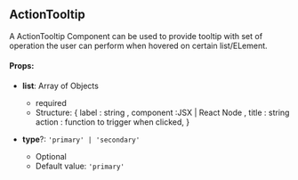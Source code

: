 ## **ActionTooltip**

A ActionTooltip Component can be used to provide tooltip with set of operation the user can perform when hovered on certain list/ELement.

#### **Props**:

- **list**: Array of Objects

  - required
  - Structure: {
    label : string , component :JSX | React Node ,
    title : string
    action : function to trigger when clicked,
    }

- **type**?: `'primary' | 'secondary'`

  - Optional
  - Default value: `'primary'`
